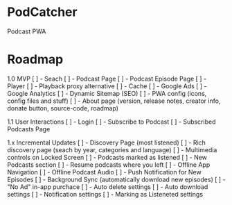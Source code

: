 # PodCatcher

Podcast PWA

# Roadmap

1.0 MVP
[ ] - Seach
[ ] - Podcast Page
[ ] - Podcast Episode Page
[ ] - Player
[ ] - Playback proxy alternative
[ ] - Cache
[ ] - Google Ads
[ ] - Google Analytics
[ ] - Dynamic Sitemap (SEO)
[ ] - PWA config (icons, config files and stuff)
[ ] - About page (version, release notes, creator info, donate button, source-code, roadmap)

1.1 User Interactions
[ ] - Login
[ ] - Subscribe to Podcast
[ ] - Subscribed Podcasts Page

1.x Incremental Updates
[ ] - Discovery Page (most listened)
[ ] - Rich discovery page (seach by year, categories and language)
[ ] - Multimedia controls on Locked Screen
[ ] - Podcasts marked as listened
[ ] - New Podcasts section
[ ] - Resume podcasts where you left
[ ] - Offline App Navigation
[ ] - Offline Podcast Audio
[ ] - Push Notification for New Episodes
[ ] - Background Sync (automatically download new episodes)
[ ] - "No Ad" in-app purchace
[ ] - Auto delete settings
[ ] - Auto download settings
[ ] - Notification settings
[ ] - Marking as Listeneted settings